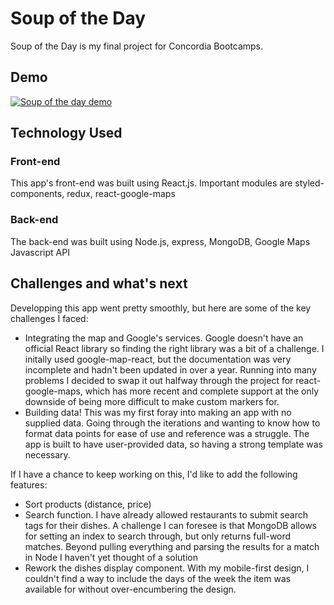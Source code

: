 # Soup of the Day

Soup of the Day is my final project for Concordia Bootcamps.

## Demo

[![Soup of the day demo](https://i.imgur.com/FVPJELQ.png)](https://www.youtube.com/watch?v=dWs-6VTryA0)

## Technology Used

### Front-end

This app's front-end was built using React.js. Important modules are styled-components, redux, react-google-maps

### Back-end

The back-end was built using Node.js, express, MongoDB, Google Maps Javascript API

## Challenges and what's next

Developping this app went pretty smoothly, but here are some of the key challenges I faced:

- Integrating the map and Google's services. Google doesn't have an official React library so finding the right library was a bit of a challenge. I initally used google-map-react, but the documentation was very incomplete and hadn't been updated in over a year. Running into many problems I decided to swap it out halfway through the project for react-google-maps, which has more recent and complete support at the only downside of being more difficult to make custom markers for.
- Building data! This was my first foray into making an app with no supplied data. Going through the iterations and wanting to know how to format data points for ease of use and reference was a struggle. The app is built to have user-provided data, so having a strong template was necessary.

If I have a chance to keep working on this, I'd like to add the following features:

- Sort products (distance, price)
- Search function. I have already allowed restaurants to submit search tags for their dishes. A challenge I can foresee is that MongoDB allows for setting an index to search through, but only returns full-word matches. Beyond pulling everything and parsing the results for a match in Node I haven't yet thought of a solution
- Rework the dishes display component. With my mobile-first design, I couldn't find a way to include the days of the week the item was available for without over-encumbering the design.
